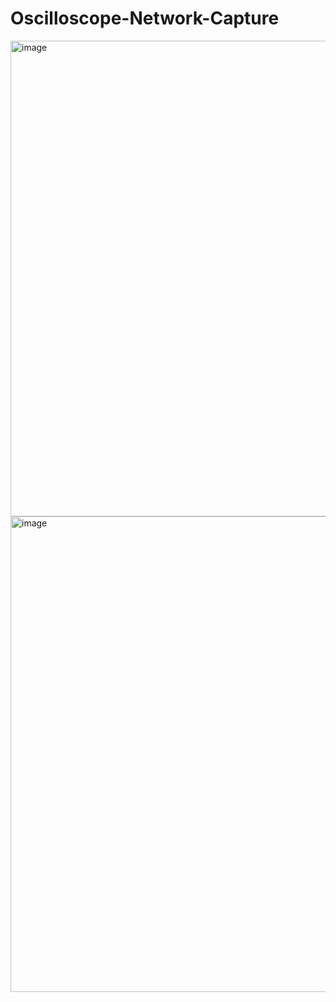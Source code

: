 # Oscilloscope-Network-Capture



<img width="900" height="761" alt="image" src="https://github.com/user-attachments/assets/5abd058d-a49f-45a7-a905-e734a7495d33" />

<img width="900" height="761" alt="image" src="https://github.com/user-attachments/assets/08c78b58-f221-46b5-8f39-08822d114cd6" />
